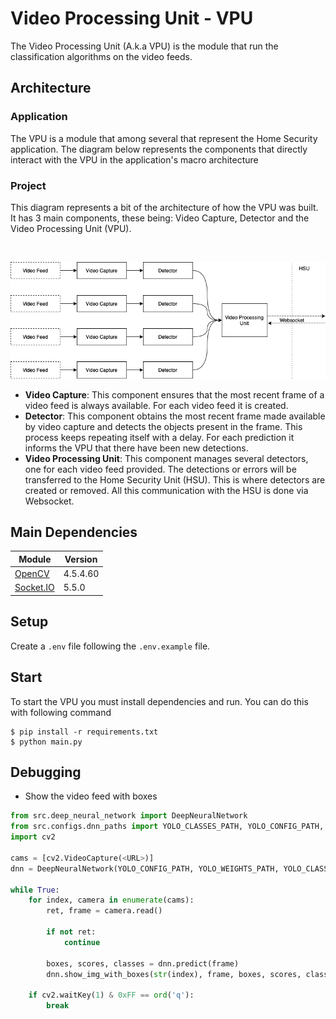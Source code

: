 # Video Processing Unit - VPU

The Video Processing Unit (A.k.a VPU) is the module that run the classification algorithms on the video feeds.

## Architecture 

### Application

The VPU is a module that among several that represent the Home Security application. The diagram below represents the components that directly interact with the VPU in the application's macro architecture



### Project

This diagram represents a bit of the architecture of how the VPU was built. It has 3 main components, these being: Video Capture, Detector and the Video Processing Unit (VPU).

<br/>
<p align="center">
  <img src="imgs/VPU.png">
</p>

- __Video Capture__: This component ensures that the most recent frame of a video feed is always available. For each video feed it is created.
- __Detector__: This component obtains the most recent frame made available by video capture and detects the objects present in the frame. This process keeps repeating itself with a delay. For each prediction it informs the VPU that there have been new detections.
- __Video Processing Unit__: This component manages several detectors, one for each video feed provided. The detections or errors will be transferred to the Home Security Unit (HSU). This is where detectors are created or removed. All this communication with the HSU is done via Websocket.

## Main Dependencies

| Module | Version |
| --- | --- |
| [OpenCV](https://github.com/opencv/opencv-python) | 4.5.4.60 |
| [Socket.IO](https://github.com/miguelgrinberg/python-socketio) | 5.5.0 |


## Setup
Create a `.env` file following the `.env.example` file.

## Start
To start the VPU you must install dependencies and run. You can do this with following command

```shell
$ pip install -r requirements.txt
$ python main.py
```

## Debugging
- Show the video feed with boxes

```python
from src.deep_neural_network import DeepNeuralNetwork
from src.configs.dnn_paths import YOLO_CLASSES_PATH, YOLO_CONFIG_PATH, YOLO_WEIGHTS_PATH
import cv2

cams = [cv2.VideoCapture(<URL>)]
dnn = DeepNeuralNetwork(YOLO_CONFIG_PATH, YOLO_WEIGHTS_PATH, YOLO_CLASSES_PATH)

while True:
    for index, camera in enumerate(cams):
        ret, frame = camera.read()

        if not ret:
            continue
        
        boxes, scores, classes = dnn.predict(frame)
        dnn.show_img_with_boxes(str(index), frame, boxes, scores, classes, scale=2)
            
    if cv2.waitKey(1) & 0xFF == ord('q'):
        break
```

